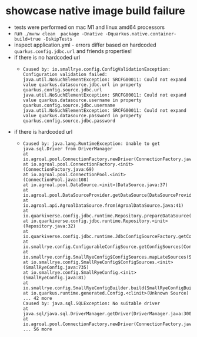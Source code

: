 # showcase native image build failure
- tests were performed on mac M1 and linux amd64 processors
- run `./mvnw clean  package -Dnative -Dquarkus.native.container-build=true -DskipTests` 
- inspect application.yml - errors differ based on hardcoded `quarkus.config.jdbc.url` and friends properties!
- if there is no hardcoded url
  - ```
    Caused by: io.smallrye.config.ConfigValidationException: Configuration validation failed:
    java.util.NoSuchElementException: SRCFG00011: Could not expand value quarkus.datasource.jdbc.url in property quarkus.config.source.jdbc.url
    java.util.NoSuchElementException: SRCFG00011: Could not expand value quarkus.datasource.username in property quarkus.config.source.jdbc.username
    java.util.NoSuchElementException: SRCFG00011: Could not expand value quarkus.datasource.password in property quarkus.config.source.jdbc.password
    ```
- if there is hardcoded url
  - ```
    Caused by: java.lang.RuntimeException: Unable to get java.sql.Driver from DriverManager
    at io.agroal.pool.ConnectionFactory.newDriver(ConnectionFactory.java:130)
    at io.agroal.pool.ConnectionFactory.<init>(ConnectionFactory.java:69)
    at io.agroal.pool.ConnectionPool.<init>(ConnectionPool.java:108)
    at io.agroal.pool.DataSource.<init>(DataSource.java:37)
    at io.agroal.pool.DataSourceProvider.getDataSource(DataSourceProvider.java:21)
    at io.agroal.api.AgroalDataSource.from(AgroalDataSource.java:41)
    at io.quarkiverse.config.jdbc.runtime.Repository.prepareDataSource(Repository.java:107)
    at io.quarkiverse.config.jdbc.runtime.Repository.<init>(Repository.java:32)
    at io.quarkiverse.config.jdbc.runtime.JdbcConfigSourceFactory.getConfigSources(JdbcConfigSourceFactory.java:37)
    at io.smallrye.config.ConfigurableConfigSource.getConfigSources(ConfigurableConfigSource.java:50)
    at io.smallrye.config.SmallRyeConfig$ConfigSources.mapLateSources(SmallRyeConfig.java:845)
    at io.smallrye.config.SmallRyeConfig$ConfigSources.<init>(SmallRyeConfig.java:735)
    at io.smallrye.config.SmallRyeConfig.<init>(SmallRyeConfig.java:81)
    at io.smallrye.config.SmallRyeConfigBuilder.build(SmallRyeConfigBuilder.java:724)
    at io.quarkus.runtime.generated.Config.<clinit>(Unknown Source)
    ... 42 more
    Caused by: java.sql.SQLException: No suitable driver
    at java.sql/java.sql.DriverManager.getDriver(DriverManager.java:300)
    at io.agroal.pool.ConnectionFactory.newDriver(ConnectionFactory.java:128)
    ... 56 more
    ```
